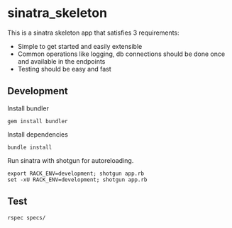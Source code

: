 # sinatra_skeleton

This is a sinatra skeleton app that satisfies 3 requirements:

  * Simple to get started and easily extensible
  * Common operations like logging, db connections should be done once and available in the endpoints
  * Testing should be easy and fast

## Development

Install bundler
```
gem install bundler
```

Install dependencies
```
bundle install
```

Run sinatra with shotgun for autoreloading.
```
export RACK_ENV=development; shotgun app.rb
set -xU RACK_ENV=development; shotgun app.rb
```

## Test

```
rspec specs/
```
